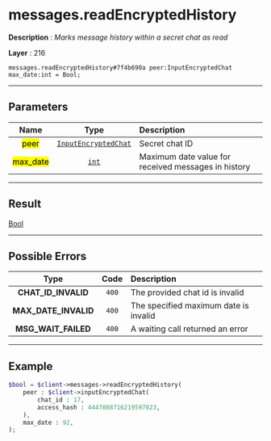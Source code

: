 # messages.readEncryptedHistory

**Description** : *Marks message history within a secret chat as read*

**Layer** : 216

```tl
messages.readEncryptedHistory#7f4b690a peer:InputEncryptedChat max_date:int = Bool;
```

---

## Parameters

| Name | Type | Description |
| :---: | :---: | :--- |
| <mark>peer</mark> | [`InputEncryptedChat`](type/InputEncryptedChat) | Secret chat ID |
| <mark>max_date</mark> | [`int`](type/int) | Maximum date value for received messages in history |

---

## Result

[Bool](type/Bool)

---

## Possible Errors

| Type | Code | Description |
| :---: | :---: | :--- |
| **CHAT_ID_INVALID** | `400` | The provided chat id is invalid |
| **MAX_DATE_INVALID** | `400` | The specified maximum date is invalid |
| **MSG_WAIT_FAILED** | `400` | A waiting call returned an error |

---

## Example

```php
$bool = $client->messages->readEncryptedHistory(
	peer : $client->inputEncryptedChat(
		chat_id : 17,
		access_hash : 4447808716219597023,
	),
	max_date : 92,
);
```